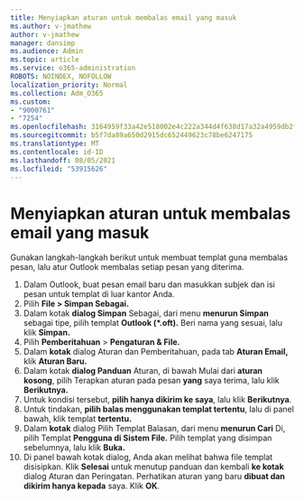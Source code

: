 ```yaml
---
title: Menyiapkan aturan untuk membalas email yang masuk
ms.author: v-jmathew
author: v-jmathew
manager: dansimp
ms.audience: Admin
ms.topic: article
ms.service: o365-administration
ROBOTS: NOINDEX, NOFOLLOW
localization_priority: Normal
ms.collection: Adm_O365
ms.custom:
- "9000761"
- "7254"
ms.openlocfilehash: 3164959f33a42e518002e4c222a344d4f638d17a32a4959db2f903ce5cb14d81
ms.sourcegitcommit: b5f7da89a650d2915dc652449623c78be6247175
ms.translationtype: MT
ms.contentlocale: id-ID
ms.lasthandoff: 08/05/2021
ms.locfileid: "53915626"
---
```

# <a name="set-up-rules-to-reply-to-incoming-emails"></a>Menyiapkan aturan untuk membalas email yang masuk

Gunakan langkah-langkah berikut untuk membuat templat guna membalas pesan, lalu atur Outlook membalas setiap pesan yang diterima.

1. Dalam Outlook, buat pesan email baru dan masukkan subjek dan isi pesan untuk templat di luar kantor Anda.
2. Pilih **File > Simpan Sebagai.**
3. Dalam kotak **dialog Simpan** Sebagai, dari menu **menurun Simpan** sebagai tipe, pilih templat **Outlook (*.oft).** Beri nama yang sesuai, lalu klik **Simpan.**
4. Pilih **Pemberitahuan**  >  **Pengaturan & File.**
5. Dalam **kotak** dialog Aturan dan Pemberitahuan, pada tab **Aturan Email,** klik **Aturan Baru.**
6. Dalam kotak **dialog Panduan** Aturan, di bawah Mulai dari **aturan kosong**, pilih Terapkan aturan pada pesan **yang** saya terima, lalu klik **Berikutnya.**
7. Untuk kondisi tersebut, **pilih hanya dikirim ke saya**, lalu klik **Berikutnya**.
8. Untuk tindakan, **pilih balas menggunakan templat tertentu**, lalu di panel bawah, klik templat **tertentu.**
9. Dalam **kotak** dialog Pilih Templat Balasan, dari menu **menurun Cari** Di, pilih Templat **Pengguna di Sistem File.** Pilih templat yang disimpan sebelumnya, lalu klik **Buka.**
10. Di panel bawah kotak dialog, Anda akan melihat bahwa file templat disisipkan. Klik **Selesai** untuk menutup panduan dan kembali **ke kotak** dialog Aturan dan Peringatan. Perhatikan aturan yang baru **dibuat dan dikirim hanya kepada** saya. Klik **OK**.

